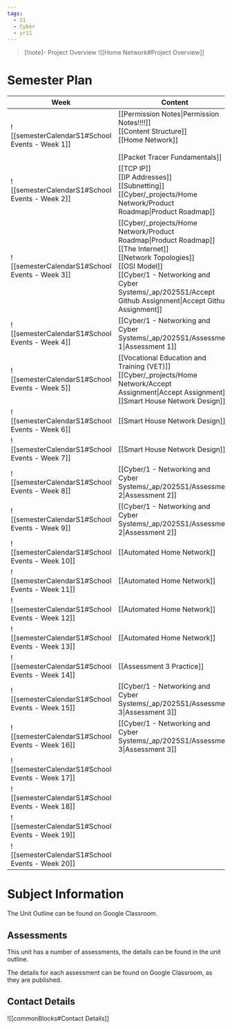 ```yaml
---
tags:
  - S1
  - Cyber
  - yr11
---
```

> [!note]- Project Overview
> ![[Home Network#Project Overview]]


# Semester Plan


| Week                                            | Content                                                                                                                                                                                                                                      | Submissions                                                                                     |
| ----------------------------------------------- | -------------------------------------------------------------------------------------------------------------------------------------------------------------------------------------------------------------------------------------------- | ----------------------------------------------------------------------------------------------- |
| ![[semesterCalendarS1#School Events - Week 1]]  | [[Permission Notes\|Permission Notes!!!!]]<br>[[Content Structure]]<br>[[Home Network]]<br><br>[[Packet Tracer Fundamentals]]                                                                                                                |                                                                                                 |
| ![[semesterCalendarS1#School Events - Week 2]]  | [[TCP IP]]<br>[[IP Addresses]]<br>[[Subnetting]]<br>[[Cyber/_projects/Home Network/Product Roadmap\|Product Roadmap]]                                                                                                                        |                                                                                                 |
| ![[semesterCalendarS1#School Events - Week 3]]  | [[Cyber/_projects/Home Network/Product Roadmap\|Product Roadmap]]<br>[[The Internet]]<br>[[Network Topologies]]<br>[[OSI Model]]<br>[[Cyber/1 - Networking and Cyber Systems/_ap/2025S1/Accept Github Assignment\|Accept Github Assignment]] |                                                                                                 |
| ![[semesterCalendarS1#School Events - Week 4]]  | [[Cyber/1 - Networking and Cyber Systems/_ap/2025S1/Assessment 1\|Assessment 1]]                                                                                                                                                             | [[Cyber/1 - Networking and Cyber Systems/_ap/2025S1/Assessment 1\|Assessment 1 Due]]            |
| ![[semesterCalendarS1#School Events - Week 5]]  | [[Vocational Education and Training (VET)]]<br>[[Cyber/_projects/Home Network/Accept Assignment\|Accept Assignment]]<br>[[Smart House Network Design]]                                                                                       |                                                                                                 |
| ![[semesterCalendarS1#School Events - Week 6]]  | [[Smart House Network Design]]                                                                                                                                                                                                               |                                                                                                 |
| ![[semesterCalendarS1#School Events - Week 7]]  | [[Smart House Network Design]]                                                                                                                                                                                                               |                                                                                                 |
| ![[semesterCalendarS1#School Events - Week 8]]  | [[Cyber/1 - Networking and Cyber Systems/_ap/2025S1/Assessment 2\|Assessment 2]]                                                                                                                                                             |                                                                                                 |
| ![[semesterCalendarS1#School Events - Week 9]]  | [[Cyber/1 - Networking and Cyber Systems/_ap/2025S1/Assessment 2\|Assessment 2]]                                                                                                                                                             | [[Cyber/1 - Networking and Cyber Systems/_ap/2025S1/Assessment 2\|Assessment 2 Due Friday]]     |
| ![[semesterCalendarS1#School Events - Week 10]] | [[Automated Home Network]]                                                                                                                                                                                                                   |                                                                                                 |
| ![[semesterCalendarS1#School Events - Week 11]] | [[Automated Home Network]]                                                                                                                                                                                                                   |                                                                                                 |
| ![[semesterCalendarS1#School Events - Week 12]] | [[Automated Home Network]]                                                                                                                                                                                                                   |                                                                                                 |
| ![[semesterCalendarS1#School Events - Week 13]] | [[Automated Home Network]]                                                                                                                                                                                                                   |                                                                                                 |
| ![[semesterCalendarS1#School Events - Week 14]] | [[Assessment 3 Practice]]                                                                                                                                                                                                                    |                                                                                                 |
| ![[semesterCalendarS1#School Events - Week 15]] | [[Cyber/1 - Networking and Cyber Systems/_ap/2025S1/Assessment 3\|Assessment 3]]                                                                                                                                                             |                                                                                                 |
| ![[semesterCalendarS1#School Events - Week 16]] | [[Cyber/1 - Networking and Cyber Systems/_ap/2025S1/Assessment 3\|Assessment 3]]                                                                                                                                                             | **Friday** [[Cyber/1 - Networking and Cyber Systems/_ap/2025S1/Assessment 3\|Assessment 3 Due]] |
| ![[semesterCalendarS1#School Events - Week 17]] |                                                                                                                                                                                                                                              |                                                                                                 |
| ![[semesterCalendarS1#School Events - Week 18]] |                                                                                                                                                                                                                                              |                                                                                                 |
| ![[semesterCalendarS1#School Events - Week 19]] |                                                                                                                                                                                                                                              |                                                                                                 |
| ![[semesterCalendarS1#School Events - Week 20]] |                                                                                                                                                                                                                                              |                                                                                                 |

# Subject Information

The Unit Outline can be found on Google Classroom.

## Assessments

This unit has a number of assessments, the details can be found in the unit outline.

The details for each assessment can be found on Google Classroom, as they are published.

## Contact Details

![[commonBlocks#Contact Details]]
